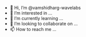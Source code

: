 - 👋 Hi, I’m @vamshidharg-wavelabs
- 👀 I’m interested in ...
- 🌱 I’m currently learning ...
- 💞️ I’m looking to collaborate on ...
- 📫 How to reach me ...

<!---
vamshidharg-wavelabs/vamshidharg-wavelabs is a ✨ special ✨ repository because its `README.md` (this file) appears on your GitHub profile.
You can click the Preview link to take a look at your changes.
--->
